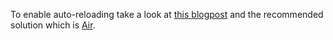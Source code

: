 To enable auto-reloading take a look at [this blogpost](https://techinscribed.com/5-ways-to-live-reloading-go-applications/) and the recommended solution which is [Air](https://github.com/cosmtrek/air).
